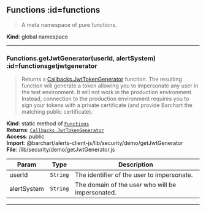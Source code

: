 ## Functions :id=functions
> A meta namespace of pure functions.

**Kind**: global namespace  

* * *

### Functions.getJwtGenerator(userId, alertSystem) :id=functionsgetjwtgenerator
> Returns a [Callbacks.JwtTokenGenerator](/content/sdk/lib-security?id=callbacksjwttokengenerator) function. The resulting function will
> generate a token allowing you to impersonate any user in the test environment. It will
> not work in the production environment. Instead, connection to the production environment
> requires you to sign your tokens with a private certificate (and provide Barchart the
> matching public certificate).

**Kind**: static method of [<code>Functions</code>](#Functions)  
**Returns**: [<code>Callbacks.JwtTokenGenerator</code>](/content/sdk/lib-security?id=callbacksjwttokengenerator)  
**Access**: public  
**Import**: @barchart/alerts-client-js/lib/security/demo/getJwtGenerator  
**File**: /lib/security/demo/getJwtGenerator.js  

| Param | Type | Description |
| --- | --- | --- |
| userId | <code>String</code> | The identifier of the user to impersonate. |
| alertSystem | <code>String</code> | The domain of the user who will be impersonated. |


* * *

